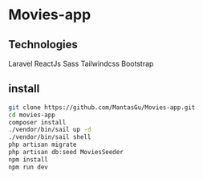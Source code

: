 # Movies-app

## Technologies

Laravel
ReactJs
Sass
Tailwindcss
Bootstrap


## install

```sh
git clone https://github.com/MantasGu/Movies-app.git
cd movies-app
composer install
./vendor/bin/sail up -d
./vendor/bin/sail shell
php artisan migrate
php artisan db:seed MoviesSeeder
npm install
npm run dev
```